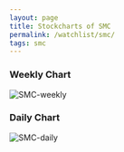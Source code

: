 ```yaml
---
layout: page
title: Stockcharts of SMC
permalink: /watchlist/smc/
tags: smc
---
```


### Weekly Chart
![SMC-weekly](http://www.marketwatch.com/kaavio.Webhost/charts/big.chart?nosettings=1&symb=SMC&uf=0&type=4&size=3&sid=10332490&style=1013&freq=2&time=12&ma=5&maval=50,200&lf=4&lf2=0&lf3=0&height=510&width=720&mocktick=1)

### Daily Chart
![SMC-daily](http://www.marketwatch.com/kaavio.Webhost/charts/big.chart?nosettings=1&symb=SMC&uf=7168&type=4&size=3&sid=10332490&style=1013&freq=1&time=8&ma=6&maval=20,50,200&lf=4&lf2=0&lf3=0&height=510&width=720&mocktick=1)
